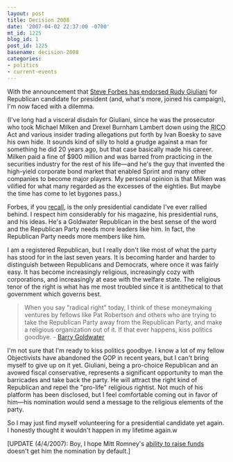 ```yaml
---
layout: post
title: Decision 2008
date: '2007-04-02 22:37:00 -0700'
mt_id: 1225
blog_id: 1
post_id: 1225
basename: decision-2008
categories:
- politics
- current-events
---
```

<p>
With the announcement that <a href="http://www.joinrudy2008.com/news/pr/79/">Steve Forbes has endorsed Rudy Giuliani</a> for Republican candidate for president (and, what's more, joined his campaign), I'm now faced with a dilemma.
</p>
<p>
(I've long had a visceral disdain for Giuliani, since he was the prosecutor who took Michael Milken and Drexel Burnham Lambert down using the <acronym title="Racketeer-Influenced and Corrupt Organizations">RICO</acronym> Act and various insider trading allegations put forth by Ivan Boesky to save his own hide. It sounds kind of silly to hold a grudge against a man for something he did 20 years ago, but that case basically made his career. Milken paid a fine of $900 million and was barred from practicing in the securities industry for the rest of his life&#x2014;and he's the guy that invented the high-yield corporate bond market that enabled Sprint and many other companies to become major players. My personal opinion is that Milken was vilified for what many regarded as the excesses of the eighties. But maybe the time has come to let bygones pass.)
</p>
<p>
Forbes, if you <a href="http://bbrown.info/2003/09/18/what-we-need-more-of-is-forbes-2.aspx">recall</a>, is the only presidential candidate I've ever rallied behind. I respect him considerably for his magazine, his presidential runs, and his ideas. He's a Goldwater Republican in the best sense of the word and the Republican Party needs more leaders like him. In fact, the Republican Party needs more members like him.
</p>
<p>
I am a registered Republican, but I really don't like most of what the party has stood for in the last seven years. It is becoming harder and harder to distinguish between Republicans and Democrats, where once it was fairly easy. It has become increasingly religious, increasingly cozy with corporations, and increasingly at ease with the welfare state. The religious tenor of the right is what has me most troubled since it is antithetical to that government which governs best.
</p>
<blockquote>
When you say "radical right" today, I think of these moneymaking ventures by fellows like Pat Robertson and others who are trying to take the Republican Party away from the Republican Party, and make a religious organization out of it. If that ever happens, kiss politics goodbye. - <a href="http://en.wikiquote.org/wiki/Barry_Goldwater">Barry Goldwater</a>
</blockquote>
<p>
I'm not sure that I'm ready to kiss politics goodbye. I know a lot of my fellow Objectivists have abandoned the GOP in recent years, but I can't bring myself to give up on it yet. Giuliani, being a pro-choice Republican and an avowed fiscal conservative, represents a significant opportunity to man the barricades and take back the party. He will attract the right kind of Republican and repel the "pro-life" religious rightist. Not much of his platform has been disclosed, but I feel comfortable coming out in favor of him&#x2014;his nomination would send a message to the religious elements of the party.
</p>
<p>
So I may just find myself volunteering for a presidential candidate yet again. I honestly thought it wouldn't happen in my lifetime again.w
</p>
<p>
[UPDATE (4/4/2007): Boy, I hope Mitt Romney's <a href="http://www.washingtonpost.com/wp-dyn/content/article/2007/04/03/AR2007040301737.html?hpid=topnews">ability to raise funds</a> doesn't get him the nomination by default.]
</p>
